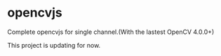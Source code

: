 # opencvjs
Complete opencvjs for single channel.(With the lastest OpenCV 4.0.0+)

This project is updating for now.